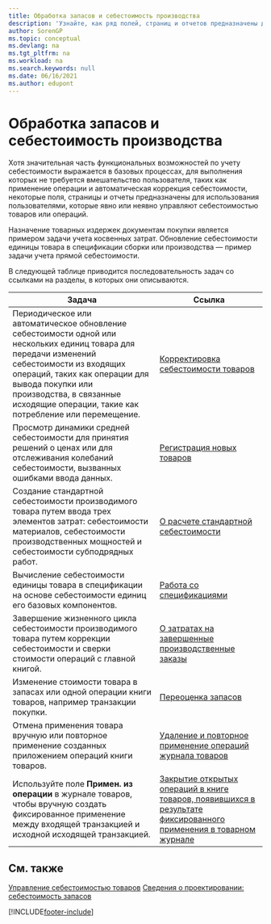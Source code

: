 ```yaml
---
title: Обработка запасов и себестоимость производства
description: 'Узнайте, как ряд полей, страниц и отчетов предназначены для пользователей, которые прямо или косвенно управляют стоимостью товаров или операций.'
author: SorenGP
ms.topic: conceptual
ms.devlang: na
ms.tgt_pltfrm: na
ms.workload: na
ms.search.keywords: null
ms.date: 06/16/2021
ms.author: edupont
---
```

# <a name="handling-inventory-and-manufacturing-costs"></a><a name="handling-inventory-and-manufacturing-costs"></a>Обработка запасов и себестоимость производства

Хотя значительная часть функциональных возможностей по учету себестоимости выражается в базовых процессах, для выполнения которых не требуется вмешательство пользователя, таких как применение операции и автоматическая коррекция себестоимости, некоторые поля, страницы и отчеты предназначены для использования пользователями, которые явно или неявно управляют себестоимостью товаров или операций.  

 Назначение товарных издержек документам покупки является примером задачи учета косвенных затрат. Обновление себестоимости единицы товара в спецификации сборки или производства — пример задачи учета прямой себестоимости.  

 В следующей таблице приводится последовательность задач со ссылками на разделы, в которых они описываются.   

|**Задача**|**Ссылка**|  
|------------|-------------|  
|Периодическое или автоматическое обновление себестоимости одной или нескольких единиц товара для передачи изменений себестоимости из входящих операций, таких как операции для вывода покупки или производства, в связанные исходящие операции, такие как потребление или перемещение.|[Корректировка себестоимости товаров](inventory-how-adjust-item-costs.md)|  
|Просмотр динамики средней себестоимости для принятия решений о ценах или для отслеживания колебаний себестоимости, вызванных ошибками ввода данных.|[Регистрация новых товаров](inventory-how-register-new-items.md)|  
|Создание стандартной себестоимости производимого товара путем ввода трех элементов затрат: себестоимости материалов, себестоимости производственных мощностей и себестоимости субподрядных работ.|[О расчете стандартной себестоимости](finance-about-calculating-standard-cost.md)|  
|Вычисление себестоимости единицы товара в спецификации на основе себестоимости единиц его базовых компонентов.|[Работа со спецификациями](inventory-how-work-BOMs.md) |  
|Завершение жизненного цикла себестоимости производимого товара путем коррекции себестоимости и сверки стоимости операций с главной книгой.|[О затратах на завершенные производственные заказы](finance-about-finished-production-order-costs.md)|  
|Изменение стоимости товара в запасах или одной операции книги товаров, например транзакции покупки.|[Переоценка запасов](inventory-how-revalue-inventory.md)|
|Отмена применения товара вручную или повторное применение созданных приложением операций книги товаров.|[Удаление и повторное применение операций журнала товаров](finance-how-to-remove-and-reapply-item-entries.md)|  
|Используйте поле **Примен. из операции** в журнале товаров, чтобы вручную создать фиксированное применение между входящей транзакцией и исходной исходящей транзакцией.|[Закрытие открытых операций в книге товаров, появившихся в результате фиксированного применения в товарном журнале](finance-how-to-close-open-item-ledger-entries-resulting-from-fixed-application-in-the-item-journal.md)|  

## <a name="see-also"></a><a name="see-also"></a>См. также

[Управление себестоимостью товаров](finance-manage-inventory-costs.md)
[Сведения о проектировании: себестоимость запасов](design-details-inventory-costing.md)


[!INCLUDE[footer-include](includes/footer-banner.md)]

